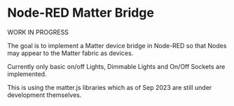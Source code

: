 # Node-RED Matter Bridge

WORK IN PROGRESS    

The goal is to implement a Matter device bridge in Node-RED so that Nodes may appear to the Matter fabric as devices.

Currently only basic on/off Lights, Dimmable Lights and On/Off Sockets are implemented.

This is using the matter.js libraries which as of Sep 2023 are still under development themselves.

